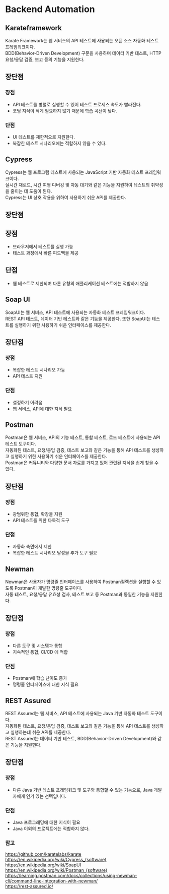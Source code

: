 # Backend Automation 
## Karateframework
Karate Framework는 웹 서비스의 API 테스트에 사용되는 오픈 소스 자동화 테스트 프레임워크이다.   
BDD(Behavior-Driven Development) 구문을 사용하며 데이터 기반 테스트, HTTP 요청/응답 검증, 보고 등의 기능을 지원한다. 

## 장단점
### 장점
* API 테스트를 병렬로 실행할 수 있어 테스트 프로세스 속도가 빨라진다. 
* 코딩 지식이 적게 필요하지 않기 때문에 학습 곡선이 낮다.

### 단점
* UI 테스트를 제한적으로 지원한다.
* 복잡한 테스트 시나리오에는 적합하지 않을 수 있다.

## Cypress
Cypress는 웹 프로그램 테스트에 사용되는 JavaScript 기반 자동화 테스트 프레임워크이다.    
실시간 재로드, 시간 여행 디버깅 및 자동 대기와 같은 기능을 지원하여 테스트의 취약성을 줄이는 데 도움이 된다.    
Cypress는 UI 상호 작용을 위하여 사용하기 쉬운 API를 제공한다.

## 장단점
## 장점
* 브라우저에서 테스트를 실행 가능
* 테스트 과정에서 빠른 피드백을 제공

## 단점
* 웹 테스트로 제한되며 다른 유형의 애플리케이션 테스트에는 적합하지 않음

## Soap UI
SoapUI는 웹 서비스, API 테스트에 사용되는 자동화 테스트 프레임워크이다.    
REST API 테스트, 데이터 기반 테스트와 같은 기능을 제공한다. 또한 SoapUI는 테스트를 실행하기 위한 사용하기 쉬운 인터페이스를 제공한다.

## 장단점
### 장점
* 복잡한 테스트 시나리오 가능
* API 테스트 지원
 
### 단점
* 설정하기 어려움 
* 웹 서비스, API에 대한 지식 필요

## Postman 
Postman은 웹 서비스, API의 기능 테스트, 통합 테스트, 로드 테스트에 사용되는 API 테스트 도구이다.   
자동화된 테스트, 요청/응답 검증, 테스트 보고와 같은 기능을 통해 API 테스트를 생성하고 실행하기 위한 사용하기 쉬운 인터페이스를 제공한다.  
Postman은 커뮤니티와 다양한 문서 자료를 가지고 있어 관련된 지식을 쉽게 찾을 수 있다. 

## 장단점
### 장점
* 광범위한 통합, 확장을 지원 
* API 테스트를 위한 다목적 도구
 
### 단점
* 자동화 측면에서 제한 
* 복잡한 테스트 시나리오 달성을 추가 도구 필요

## Newman
Newman은 사용자가 명령줄 인터페이스를 사용하여 Postman컬렉션을 실행할 수 있도록 Postman이 개발한 명령줄 도구이다.    
자동 테스트, 요청/응답 유효성 검사, 테스트 보고 등 Postman과 동일한 기능을 지원한다. 

## 장단점
### 장점
* 다른 도구 및 시스템과 통합
* 지속적인 통합, CI/CD 에 적합
 
### 단점
* Postman에 학습 난이도 증가
* 명령줄 인터페이스에 대한 지식 필요

## REST Assured
 REST Assured는 웹 서비스, API 테스트에 사용되는 Java 기반 자동화 테스트 도구이다.    
자동화된 테스트, 요청/응답 검증, 테스트 보고와 같은 기능을 통해 API 테스트를 생성하고 실행하는데 쉬운 API를 제공한다.    
REST Assured는 데이터 기반 테스트, BDD(Behavior-Driven Development)와 같은 기능을 지원힌다. 
 
## 장단점
### 장점
* 다른 Java 기반 테스트 프레임워크 및 도구와 통합할 수 있는 기능으로, Java 개발자에게 인기 있는 선택입니다. 

### 단점
* Java 프로그래밍에 대한 지식이 필요
* Java 이외의 프로젝트에는 적합하지 않다.

### 참고
https://github.com/karatelabs/karate   
https://en.wikipedia.org/wiki/Cypress_(software)   
https://en.wikipedia.org/wiki/SoapUI     
https://en.wikipedia.org/wiki/Postman_(software)    
https://learning.postman.com/docs/collections/using-newman-cli/command-line-integration-with-newman/      
https://rest-assured.io/
